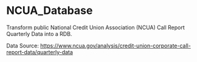 # NCUA_Database
Transform public National Credit Union Association (NCUA) Call Report Quarterly Data into a RDB.

Data Source: https://www.ncua.gov/analysis/credit-union-corporate-call-report-data/quarterly-data
